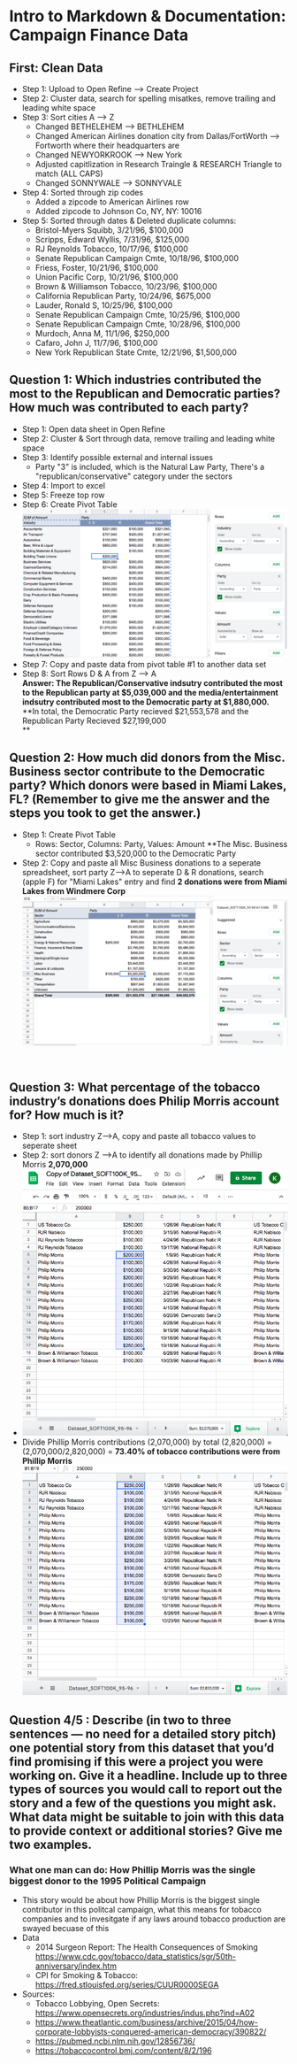 # Intro to Markdown & Documentation: Campaign Finance Data

## First: Clean Data
* Step 1: Upload to Open Refine --> Create Project
* Step 2: Cluster data, search for spelling misatkes, remove trailing and leading white space
* Step 3: Sort cities A --> Z
  * Changed BETHELEHEM --> BETHLEHEM
  * Changed American Airlines donation city from Dallas/FortWorth --> Fortworth where their headquarters are
  * Changed NEWYORKROOK --> New York
  * Adjusted capitlization in Research Traingle & RESEARCH Triangle to match (ALL CAPS)
  * Changed SONNYWALE --> SONNYVALE
* Step 4: Sorted through zip codes
  * Added a zipcode to American Airlines row 
  * Added zipcode to Johnson Co, NY, NY: 10016
* Step 5: Sorted through dates & Deleted duplicate columns:
  * Bristol-Myers Squibb, 3/21/96, $100,000
  * Scripps, Edward Wyllis, 7/31/96, $125,000
  * RJ Reynolds Tobacco, 10/17/96, $100,000
  * Senate Republican Campaign Cmte, 10/18/96, $100,000
  * Friess, Foster, 10/21/96, $100,000
  * Union Pacific Corp, 10/21/96, $100,000
  * Brown & Williamson Tobacco, 10/23/96, $100,000
  * California Republican Party, 10/24/96, $675,000
  * Lauder, Ronald S, 10/25/96, $100,000
  * Senate Republican Campaign Cmte, 10/25/96, $100,000
  * Senate Republican Campaign Cmte, 10/28/96, $100,000
  * Murdoch, Anna M, 11/1/96, $250,000
  * Cafaro, John J, 11/7/96, $100,000
  * New York Republican State Cmte, 12/21/96, $1,500,000
  


## Question 1: Which industries contributed the most to the Republican and Democratic parties? How much was contributed to each party?
* Step 1: Open data sheet in Open Refine
* Step 2: Cluster & Sort through data, remove trailing and leading white space 
* Step 3: Identify possible external and internal issues
  * Party "3" is included, which is the Natural Law Party, There's a "republican/conservative" category under the sectors
* Step 4: Import to excel
* Step 5: Freeze top row
* Step 6: Create Pivot Table
!['PT1.JPG', 'Pivot Table Table for Question #1'](/PT1.JPG)
* Step 7: Copy and paste data from pivot table #1 to another data set
* Step 8: Sort Rows D & A from Z --> A </br>
**Answer: The Republican/Conservative indsutry contributed the most to the Republican party at $5,039,000 and the media/entertainment indsutry contributed most to the Democratic party at $1,880,000.** **In total, the Democratic Party recieved $21,553,578 and the Republican Party Recieved $27,199,000 </br> ** </br>

## Question 2: How much did donors from the Misc. Business sector contribute to the Democratic party? Which donors were based in Miami Lakes, FL? (Remember to give me the answer and the steps you took to get the answer.)
* Step 1: Create Pivot Table
  * Rows: Sector, Columns: Party, Values: Amount **The Misc. Business sector contributed $3,520,000 to the Democratic Party
 * Step 2: Copy and paste all Misc Business donations to a seperate spreadsheet, sort party Z-->A to seperate D & R donations, search (apple F) for "Miami Lakes" entry and find **2 donations were from Miami Lakes from Windmere Corp**
!['PT2.JPG', 'Pivot Table Table for Question #2'](/PT2.JPG)

</br> 

## Question 3: What percentage of the tobacco industry’s donations does Philip Morris account for? How much is it? 
* Step 1: sort industry Z-->A, copy and paste all tobacco values to seperate sheet
* Step 2: sort donors Z -->A to identify all donations made by Phillip Morris **2,070,000** </br>
*  !['T2.JPG', 'Tobacco Values for Phillip Morris'](/T2.JPG)
* Divide Phillip Morris contributions (2,070,000) by total (2,820,000) = (2,070,000/2,820,000) = **73.40% of tobacco contributions were from Phillip Morris** </br>
!['T1.JPG', 'Tobacco Contributions Sum'](/T1.JPG)

## Question 4/5 : Describe (in two to three sentences — no need for a detailed story pitch) one potential story from this dataset that you’d find promising if this were a project you were working on. Give it a headline. Include up to three types of sources you would call to report out the story and a few of the questions you might ask. What data might be suitable to join with this data to provide context or additional stories? Give me two examples.</br>

### What one man can do: How Phillip Morris was the single biggest donor to the 1995 Political Campaign
* This story would be about how Phillip Morris is the biggest single contributor in this politcal campaign, what this means for tobacco companies and to invesitgate if any laws around tobacco production are swayed becuase of this 
* Data
  * 2014 Surgeon Report: The Health Consequences of Smoking https://www.cdc.gov/tobacco/data_statistics/sgr/50th-anniversary/index.htm
  * CPI for Smoking & Tobacco: https://fred.stlouisfed.org/series/CUUR0000SEGA
 * Sources:
   * Tobacco Lobbying, Open Secrets: https://www.opensecrets.org/industries/indus.php?ind=A02
   * https://www.theatlantic.com/business/archive/2015/04/how-corporate-lobbyists-conquered-american-democracy/390822/
   * https://pubmed.ncbi.nlm.nih.gov/12856736/
   * https://tobaccocontrol.bmj.com/content/8/2/196
